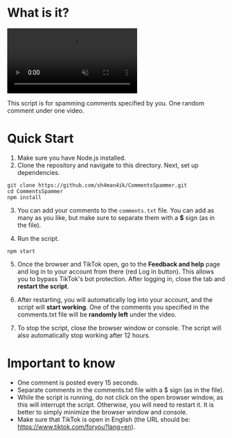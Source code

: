 # What is it?

<video src="[./video.mp4](https://github.com/user-attachments/assets/8c509db3-9e36-42e0-80b9-a9e5ad468883)" autoplay muted loop><video>

This script is for spamming comments specified by you. One random comment under one video.

# Quick Start

1. Make sure you have Node.js installed.
2. Clone the repository and navigate to this directory. Next, set up dependencies.

```
git clone https://github.com/sh4man4ik/CommentsSpammer.git
cd CommentsSpammer
npm install
```

3. You can add your comments to the `comments.txt` file. You can add as many as you like, but make sure to separate them
   with a **$** sign (as in the file).

4. Run the script.

```
npm start
```

5. Once the browser and TikTok open, go to the **Feedback and help** page and log in to your account from there (red Log
   in button). This allows you to bypass TikTok's bot protection. After logging in, close the tab and **restart the
   script**.

6. After restarting, you will automatically log into your account, and the script will **start working**. One of the
   comments you specified in the comments.txt file will be **randomly left** under the video.
7. To stop the script, close the browser window or console. The script will also automatically stop working after 12
   hours.

# Important to know

- One comment is posted every 15 seconds.
- Separate comments in the comments.txt file with a $ sign (as in the file).
- While the script is running, do not click on the open browser window, as this will interrupt the script. Otherwise,
  you will need to restart it. It is better to simply minimize the browser window and console.
- Make sure that TikTok is open in English (the URL should be: https://www.tiktok.com/foryou?lang=en).

